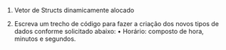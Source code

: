1) Vetor de Structs dinamicamente alocado

2) Escreva um trecho de código para fazer a criação dos novos tipos de dados conforme
solicitado abaixo:
• Horário: composto de hora, minutos e segundos.
